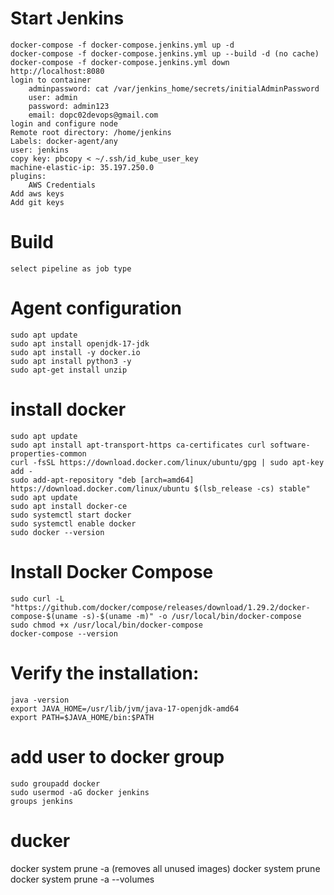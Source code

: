 
# Start Jenkins
    docker-compose -f docker-compose.jenkins.yml up -d
    docker-compose -f docker-compose.jenkins.yml up --build -d (no cache)
    docker-compose -f docker-compose.jenkins.yml down
    http://localhost:8080
    login to container 
        adminpassword: cat /var/jenkins_home/secrets/initialAdminPassword
        user: admin
        password: admin123
        email: dopc02devops@gmail.com
    login and configure node
    Remote root directory: /home/jenkins
    Labels: docker-agent/any
    user: jenkins
    copy key: pbcopy < ~/.ssh/id_kube_user_key
    machine-elastic-ip: 35.197.250.0
    plugins:
        AWS Credentials
    Add aws keys
    Add git keys


# Build
    select pipeline as job type
    

# Agent configuration
    sudo apt update
    sudo apt install openjdk-17-jdk
    sudo apt install -y docker.io
    sudo apt install python3 -y
    sudo apt-get install unzip
# install docker
    sudo apt update
    sudo apt install apt-transport-https ca-certificates curl software-properties-common
    curl -fsSL https://download.docker.com/linux/ubuntu/gpg | sudo apt-key add -
    sudo add-apt-repository "deb [arch=amd64] https://download.docker.com/linux/ubuntu $(lsb_release -cs) stable"
    sudo apt update
    sudo apt install docker-ce
    sudo systemctl start docker
    sudo systemctl enable docker
    sudo docker --version

# Install Docker Compose
    sudo curl -L "https://github.com/docker/compose/releases/download/1.29.2/docker-compose-$(uname -s)-$(uname -m)" -o /usr/local/bin/docker-compose
    sudo chmod +x /usr/local/bin/docker-compose
    docker-compose --version

# Verify the installation:
    java -version
    export JAVA_HOME=/usr/lib/jvm/java-17-openjdk-amd64
    export PATH=$JAVA_HOME/bin:$PATH
# add user to docker group
    sudo groupadd docker
    sudo usermod -aG docker jenkins
    groups jenkins


# ducker
docker system prune -a (removes all unused images)
docker system prune
docker system prune -a --volumes
